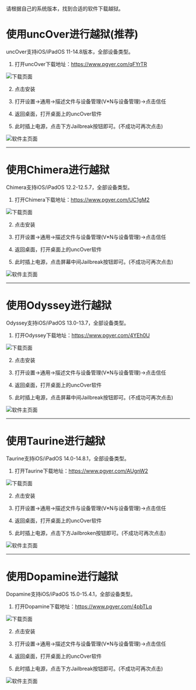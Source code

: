 请根据自己的系统版本，找到合适的软件下载越狱。
# 使用uncOver进行越狱(推荐)
uncOver支持iOS/iPadOS 11-14.8版本，全部设备类型。
1. 打开uncOver下载地址：https://www.pgyer.com/qFYrTR

![下载页面](https://ghproxy.com/https://raw.githubusercontent.com/MoeTutorial/file-storage/master/Apple/越狱/uncOver/install.png)

2. 点击安装

3. 打开设置->通用->描述文件与设备管理(V*N与设备管理)->点击信任

4. 返回桌面，打开桌面上的uncOver软件

5. 此时插上电源，点击下方Jailbreak按钮即可。(不成功可再次点击)

![软件主页面](https://ghproxy.com/https://raw.githubusercontent.com/MoeTutorial/file-storage/master/Apple/越狱/uncOver/home.png)
<hr>

# 使用Chimera进行越狱
Chimera支持iOS/iPadOS 12.2-12.5.7，全部设备类型。
1. 打开Chimera下载地址：https://www.pgyer.com/UC1gM2

![下载页面](https://ghproxy.com/https://raw.githubusercontent.com/MoeTutorial/file-storage/master/Apple/越狱/Chimera/install.png)

2. 点击安装

3. 打开设置->通用->描述文件与设备管理(V*N与设备管理)->点击信任

4. 返回桌面，打开桌面上的uncOver软件

5. 此时插上电源，点击屏幕中间Jailbreak按钮即可。(不成功可再次点击)

![软件主页面](https://ghproxy.com/https://raw.githubusercontent.com/MoeTutorial/file-storage/master/Apple/越狱/Chimera/home.png)
<hr>

# 使用Odyssey进行越狱
Odyssey支持iOS/iPadOS 13.0-13.7，全部设备类型。
1. 打开Odyssey下载地址：https://www.pgyer.com/4YEh0U

![下载页面](https://ghproxy.com/https://raw.githubusercontent.com/MoeTutorial/file-storage/master/Apple/越狱/Odyssey/install.png)

2. 点击安装

3. 打开设置->通用->描述文件与设备管理(V*N与设备管理)->点击信任

4. 返回桌面，打开桌面上的uncOver软件

5. 此时插上电源，点击屏幕中间Jailbreak按钮即可。(不成功可再次点击)

![软件主页面](https://ghproxy.com/https://raw.githubusercontent.com/MoeTutorial/file-storage/master/Apple/越狱/Odyssey/home.png)
<hr>

# 使用Taurine进行越狱
Taurine支持iOS/iPadOS 14.0-14.8.1，全部设备类型。
1. 打开Taurine下载地址：https://www.pgyer.com/AUgnW2

![下载页面](https://ghproxy.com/https://raw.githubusercontent.com/MoeTutorial/file-storage/master/Apple/越狱/Taurine/install.png)

2. 点击安装

3. 打开设置->通用->描述文件与设备管理(V*N与设备管理)->点击信任

4. 返回桌面，打开桌面上的uncOver软件

5. 此时插上电源，点击下方Jailbroken按钮即可。(不成功可再次点击)

![软件主页面](https://ghproxy.com/https://raw.githubusercontent.com/MoeTutorial/file-storage/master/Apple/越狱/Taurine/home.png)
<hr>

# 使用Dopamine进行越狱
Dopamine支持iOS/iPadOS 15.0-15.4.1，全部设备类型。
1. 打开Dopamine下载地址：https://www.pgyer.com/4pbTLq

![下载页面](https://ghproxy.com/https://raw.githubusercontent.com/MoeTutorial/file-storage/master/Apple/越狱/Dopamine/install.png)

2. 点击安装

3. 打开设置->通用->描述文件与设备管理(V*N与设备管理)->点击信任

4. 返回桌面，打开桌面上的uncOver软件

5. 此时插上电源，点击下方Jailbreak按钮即可。(不成功可再次点击)

![软件主页面](https://ghproxy.com/https://raw.githubusercontent.com/MoeTutorial/file-storage/master/Apple/越狱/Dopamine/home.png)
